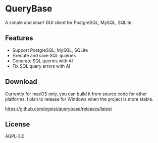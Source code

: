 # QueryBase

A simple and smart GUI client for PostgreSQL, MySQL, SQLite.

## Features

- Support PostgreSQL, MySQL, SQLite
- Execute and save SQL quieries
- Generate SQL queries with AI
- Fix SQL query errors with AI

## Download

Currently for macOS only, you can build it from source code for other platforms. I plan to release for Windows when the project is more stable.

https://github.com/egoist/querybase/releases/latest

## License

AGPL-3.0

